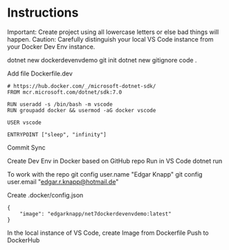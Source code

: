 # Instructions

Important: Create project using all lowercase letters or else bad things will happen.
Caution: Carefully distinguish your local VS Code instance from your Docker Dev Env instance.

dotnet new dockerdevenvdemo
git init
dotnet new gitignore
code .

Add file Dockerfile.dev

    # https://hub.docker.com/_/microsoft-dotnet-sdk/
    FROM mcr.microsoft.com/dotnet/sdk:7.0

    RUN useradd -s /bin/bash -m vscode
    RUN groupadd docker && usermod -aG docker vscode

    USER vscode

    ENTRYPOINT ["sleep", "infinity"]

Commit
Sync

Create Dev Env in Docker based on GitHub repo
Run in VS Code
dotnet run

To work with the repo
git config user.name "Edgar Knapp" 
git config user.email "edgar.r.knapp@hotmail.de"

Create .docker/config.json

    {
        "image": "edgarknapp/net7dockerdevenvdemo:latest"
    }

In the local instance of VS Code, create Image from Dockerfile
Push to DockerHub
